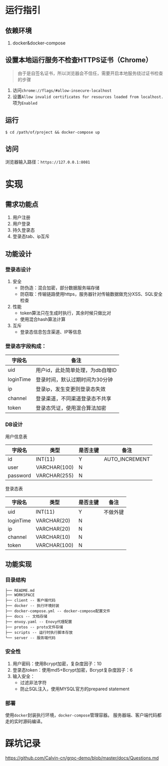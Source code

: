 # 运行指引
## 依赖环境
1. docker&docker-compose

## 设置本地运行服务不检查HTTPS证书（Chrome）
> 由于是自签名证书，所以浏览器会不信任，需要开启本地服务绕过证书检查的步骤
1. 访问`chrome://flags/#allow-insecure-localhost`
2. 设置`Allow invalid certificates for resources loaded from localhost.`项为`Enabled`

## 运行
```
$ cd /path/of/project && docker-compose up
```

## 访问
浏览器输入路径：`https://127.0.0.1:8081`

# 实现
## 需求功能点
1. 用户注册
2. 用户登录
3. 持久登录态
4. 登录态tab、ip互斥

## 功能设计
### 登录态设计
1. 安全
   - 防伪造：混合加密，部分数据服务端存储
   - 防窃取：传输链路使用https，服务器针对传输数据做充分XSS、SQL安全检查
2. 性能
   - token算法只在生成时执行，其余时候只做比对
   - 使用混合hash算法计算
3. 互斥
   - 登录态信息包含渠道、IP等信息

### 登录态字段构成：
字段名|备注
---|---
uid|用户id，此处简单处理，为db自增ID
loginTime|登录时间，默认过期时间为30分钟
ip|登录ip，发生变更则登录态失效
channel|登录渠道，不同渠道登录态不共享
token|登录态凭证，使用混合算法加密

### DB设计
用户信息表

字段名|类型|是否主键|备注
---|---|---|---
id|INT(11)|Y|AUTO_INCREMENT
user|VARCHAR(100)|N
password|VARCHAR(255)|N

登录态表

字段名|类型|是否主键|备注
---|---|---|---
uid|INT(11)|Y|不做外键
loginTime|VARCHAR(20)|N
ip|VARCHAR(20)|N
channel|VARCHAR(10)|N
token|VARCHAR(100)|N

## 功能实现
### 目录结构
```
├── README.md
├── WORKSPACE
├── client -- 客户端代码
├── docker -- 执行环境封装
├── docker-compose.yml -- docker-compose配置文件
├── docs -- 文档存储
├── envoy.yaml -- Enovy代理配置
├── protos -- proto文件存储
├── scripts -- 运行时执行脚本存放
└── server -- 服务端代码
```

### 安全性
1. 用户密码：使用Bcrypt加密，复杂度因子：10
2. 登录态token：使用md5+Bcrypt加密，Bcrypt复杂度因子：6
3. 输入安全：
    - 过滤非法字符
    - 防止SQL注入，使用MYSQL官方的prepared statement
    
### 部署
使用`docker`封装执行环境，`docker-compose`管理容器。
服务器端、客户端代码都走的实时源码编译。

# 踩坑记录
https://github.com/Calvin-cn/grpc-demo/blob/master/docs/Questions.md